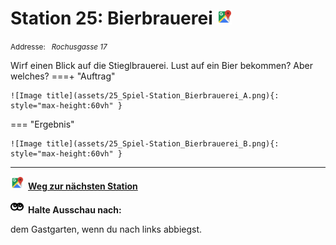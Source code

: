 # Station 25: Bierbrauerei  <a href="https://www.google.com/maps/dir/?api=1&travelmode=walking&destination=47.7959905,13.0193769"><img src="https://github.com/kipppunkte/kipppunkte/raw/gh-pages/assets/google-maps.svg" width="24" height="24"></a>

<small>Addresse:<em style="margin-left: 10px">Rochusgasse 17</em></small>



Wirf einen Blick auf die Stieglbrauerei. Lust auf ein Bier bekommen? Aber welches?
===+ "Auftrag"

    ![Image title](assets/25_Spiel-Station_Bierbrauerei_A.png){: style="max-height:60vh" }


=== "Ergebnis"

    ![Image title](assets/25_Spiel-Station_Bierbrauerei_B.png){: style="max-height:60vh" }





____

<a href="https://www.google.com/maps/dir/?api=1&travelmode=walking&destination=47.7960105,13.0196311"><img src="https://github.com/kipppunkte/kipppunkte/raw/gh-pages/assets/google-maps.svg" style="height: 1.5em;margin-right: 0.5em"></a>**[Weg zur nächsten Station](https://www.google.com/maps/dir/?api=1&travelmode=walking&destination=47.7960105,13.0196311)**



<img src="https://github.com/kipppunkte/kipppunkte/raw/gh-pages/assets/eyes.svg" style="height: 1.5em;background: white;margin-right: 0.5em">**Halte Ausschau nach:**

dem Gastgarten, wenn du nach links abbiegst.
